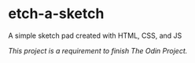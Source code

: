 # etch-a-sketch

A simple sketch pad created with HTML, CSS, and JS

*This project is a requirement to finish The Odin Project.*
